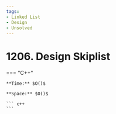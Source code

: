 ```yaml
---
tags:
- Linked List
- Design
- Unsolved
---
```



# 1206. Design Skiplist

=== "C++"

    **Time:** $O()$

    **Space:** $O()$

    ``` c++
    ```